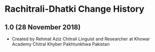 Rachitrali-Dhatki Change History
================================

1.0 (28 November 2018)
-----------------
* Created by Rehmat Aziz Chitrali Linguist and Researcher at Khowar Academy Chitral Khyber Pakhtunkhwa Pakistan
